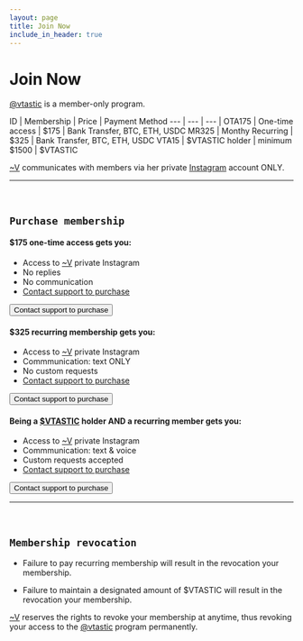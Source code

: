 ```yaml
---
layout: page
title: Join Now
include_in_header: true
---
```


# Join Now 

[@vtastic](../) is a member-only program.

ID | Membership | Price | Payment Method
--- | --- | --- |
OTA175 | One-time access | $175 | Bank Transfer, BTC, ETH, USDC
MR325 | Monthy Recurring | $325 | Bank Transfer, BTC, ETH, USDC
VTA15 | $VTASTIC holder | minimum $1500 | $VTASTIC

[~V](../v) communicates with members via her private [Instagram](https://instagram.com/) account ONLY.

________
<br>

## `Purchase membership`

#### $175 one-time access gets you:
- Access to [~V](../v) private Instagram
- No replies
- No communication
- [Contact support to purchase](../support)

<button class="button-65 button-66" role="button">Contact support to purchase</button>

#### $325 recurring membership gets you:
- Access to [~V](../v) private Instagram
- Commmunication: text ONLY
- No custom requests
- [Contact support to purchase](../support)

<button class="button-65 button-66" role="button">Contact support to purchase</button>

#### Being a [$VTASTIC](../vtastic) holder AND a recurring member gets you:
- Access to [~V](../v) private Instagram
- Commmunication: text & voice
- Custom requests accepted
- [Contact support to purchase](../support)

<button class="button-65 button-66" role="button">Contact support to purchase</button>

________
<br>

## `Membership revocation`

- Failure to pay recurring membership will result in the revocation your membership.

- Failure to maintain a designated amount of $VTASTIC will result in the revocation your membership.

[~V](../v) reserves the rights to revoke your membership at anytime, thus revoking your access to the [@vtastic](https://vantastic.site) program permanently.






